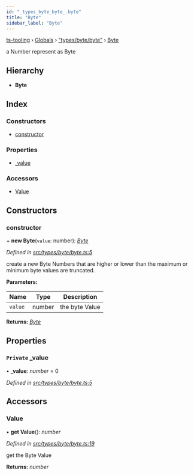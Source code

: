 ```yaml
---
id: "_types_byte_byte_.byte"
title: "Byte"
sidebar_label: "Byte"
---
```


[ts-tooling](../index.md) › [Globals](../globals.md) › ["types/byte/byte"](../modules/_types_byte_byte_.md) › [Byte](_types_byte_byte_.byte.md)

a Number represent as Byte

## Hierarchy

* **Byte**

## Index

### Constructors

* [constructor](_types_byte_byte_.byte.md#constructor)

### Properties

* [_value](_types_byte_byte_.byte.md#private-_value)

### Accessors

* [Value](_types_byte_byte_.byte.md#value)

## Constructors

###  constructor

\+ **new Byte**(`value`: number): *[Byte](_types_byte_byte_.byte.md)*

*Defined in [src/types/byte/byte.ts:5](https://github.com/nodejayes/ts-tooling/blob/ad92cc8/src/types/byte/byte.ts#L5)*

create a new Byte
Numbers that are higher or lower than the maximum or minimum byte values are truncated.

**Parameters:**

Name | Type | Description |
------ | ------ | ------ |
`value` | number | the byte Value  |

**Returns:** *[Byte](_types_byte_byte_.byte.md)*

## Properties

### `Private` _value

• **_value**: *number* = 0

*Defined in [src/types/byte/byte.ts:5](https://github.com/nodejayes/ts-tooling/blob/ad92cc8/src/types/byte/byte.ts#L5)*

## Accessors

###  Value

• **get Value**(): *number*

*Defined in [src/types/byte/byte.ts:19](https://github.com/nodejayes/ts-tooling/blob/ad92cc8/src/types/byte/byte.ts#L19)*

get the Byte Value

**Returns:** *number*
